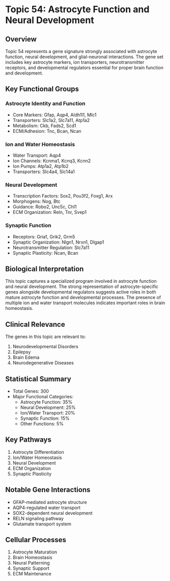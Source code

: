 # Topic 54: Astrocyte Function and Neural Development

## Overview
Topic 54 represents a gene signature strongly associated with astrocyte function, neural development, and glial-neuronal interactions. The gene set includes key astrocyte markers, ion transporters, neurotransmitter receptors, and developmental regulators essential for proper brain function and development.

## Key Functional Groups

### Astrocyte Identity and Function
- Core Markers: Gfap, Aqp4, Aldh1l1, Mlc1
- Transporters: Slc1a2, Slc7a11, Atp1a2
- Metabolism: Ckb, Fads2, Scd1
- ECM/Adhesion: Tnc, Bcan, Ncan

### Ion and Water Homeostasis
- Water Transport: Aqp4
- Ion Channels: Kcnma1, Kcnq3, Kcnn2
- Ion Pumps: Atp1a2, Atp1b2
- Transporters: Slc4a4, Slc14a1

### Neural Development
- Transcription Factors: Sox2, Pou3f2, Foxg1, Arx
- Morphogens: Nog, Btc
- Guidance: Robo2, Unc5c, Chl1
- ECM Organization: Reln, Tnr, Svep1

### Synaptic Function
- Receptors: Gria1, Grik2, Grm5
- Synaptic Organization: Nlgn1, Nrxn1, Dlgap1
- Neurotransmitter Regulation: Slc7a11
- Synaptic Plasticity: Ncan, Bcan

## Biological Interpretation
This topic captures a specialized program involved in astrocyte function and neural development. The strong representation of astrocyte-specific genes alongside developmental regulators suggests active roles in both mature astrocyte function and developmental processes. The presence of multiple ion and water transport molecules indicates important roles in brain homeostasis.

## Clinical Relevance
The genes in this topic are relevant to:
1. Neurodevelopmental Disorders
2. Epilepsy
3. Brain Edema
4. Neurodegenerative Diseases

## Statistical Summary
- Total Genes: 300
- Major Functional Categories:
  * Astrocyte Function: 35%
  * Neural Development: 25%
  * Ion/Water Transport: 20%
  * Synaptic Function: 15%
  * Other Functions: 5%

## Key Pathways
1. Astrocyte Differentiation
2. Ion/Water Homeostasis
3. Neural Development
4. ECM Organization
5. Synaptic Plasticity

## Notable Gene Interactions
- GFAP-mediated astrocyte structure
- AQP4-regulated water transport
- SOX2-dependent neural development
- RELN signaling pathway
- Glutamate transport system

## Cellular Processes
1. Astrocyte Maturation
2. Brain Homeostasis
3. Neural Patterning
4. Synaptic Support
5. ECM Maintenance 